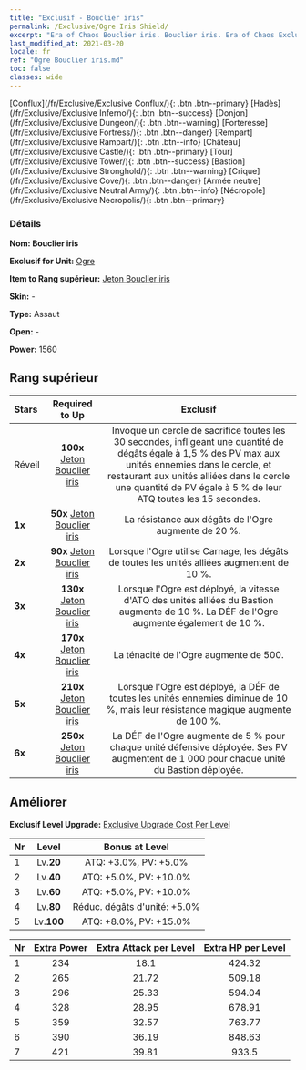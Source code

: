```yaml
---
title: "Exclusif - Bouclier iris"
permalink: /Exclusive/Ogre Iris Shield/
excerpt: "Era of Chaos Bouclier iris. Bouclier iris. Era of Chaos Exclusif Bouclier iris. Ogre Exclusif."
last_modified_at: 2021-03-20
locale: fr
ref: "Ogre Bouclier iris.md"
toc: false
classes: wide
---
```

 [Conflux](/fr/Exclusive/Exclusive Conflux/){: .btn .btn--primary} [Hadès](/fr/Exclusive/Exclusive Inferno/){: .btn .btn--success} [Donjon](/fr/Exclusive/Exclusive Dungeon/){: .btn .btn--warning} [Forteresse](/fr/Exclusive/Exclusive Fortress/){: .btn .btn--danger} [Rempart](/fr/Exclusive/Exclusive Rampart/){: .btn .btn--info} [Château](/fr/Exclusive/Exclusive Castle/){: .btn .btn--primary} [Tour](/fr/Exclusive/Exclusive Tower/){: .btn .btn--success} [Bastion](/fr/Exclusive/Exclusive Stronghold/){: .btn .btn--warning} [Crique](/fr/Exclusive/Exclusive Cove/){: .btn .btn--danger} [Armée neutre](/fr/Exclusive/Exclusive Neutral Army/){: .btn .btn--info} [Nécropole](/fr/Exclusive/Exclusive Necropolis/){: .btn .btn--primary} 

### Détails
 **Nom: Bouclier iris** 

 **Exclusif for Unit:** [Ogre](/fr/units/Ogre/) 

 **Item to Rang supérieur:** [Jeton Bouclier iris](/fr/Items/con_913/)

 **Skin:** -

 **Type:** Assaut

 **Open:** -

 **Power:** 1560

## Rang supérieur

  |     Stars    |  Required to Up | Exclusif |
  |:-------------|:---------------:|:---------------:|
  |  Réveil  | **100x** [Jeton Bouclier iris](/fr/Items/con_913/) | Invoque un cercle de sacrifice toutes les 30 secondes, infligeant une quantité de dégâts égale à 1,5 % des PV max aux unités ennemies dans le cercle, et restaurant aux unités alliées dans le cercle une quantité de PV égale à 5 % de leur ATQ toutes les 15 secondes. |
  | **1x** <i class="fas fa-star"/> | **50x** [Jeton Bouclier iris](/fr/Items/con_913/) | La résistance aux dégâts de l'Ogre augmente de 20 %. |
  | **2x** <i class="fas fa-star"/> | **90x** [Jeton Bouclier iris](/fr/Items/con_913/) | Lorsque l'Ogre utilise Carnage, les dégâts de toutes les unités alliées augmentent de 10 %. |
  | **3x** <i class="fas fa-star"/> | **130x** [Jeton Bouclier iris](/fr/Items/con_913/) | Lorsque l'Ogre est déployé, la vitesse d'ATQ des unités alliées du Bastion augmente de 10 %. La DÉF de l'Ogre augmente également de 10 %. |
  | **4x** <i class="fas fa-star"/> | **170x** [Jeton Bouclier iris](/fr/Items/con_913/) | La ténacité de l'Ogre augmente de 500. |
  | **5x** <i class="fas fa-star"/> | **210x** [Jeton Bouclier iris](/fr/Items/con_913/) | Lorsque l'Ogre est déployé, la DÉF de toutes les unités ennemies diminue de 10 %, mais leur résistance magique augmente de 100 %. |
  | **6x** <i class="fas fa-star"/> | **250x** [Jeton Bouclier iris](/fr/Items/con_913/) | La DÉF de l'Ogre augmente de 5 % pour chaque unité défensive déployée. Ses PV augmentent de 1 000 pour chaque unité du Bastion déployée. |


## Améliorer
 **Exclusif Level Upgrade:** [Exclusive Upgrade Cost Per Level](/Exclusive/ExclusiveUpgradeCostPerLevel/)

  |  Nr  |   Level  | Bonus at Level |
  |:-----|:--------:|:--------------:|
  | 1 | Lv.**20** | ATQ: +3.0%, PV: +5.0% |
  | 2 | Lv.**40** | ATQ: +5.0%, PV: +10.0% |
  | 3 | Lv.**60** | ATQ: +5.0%, PV: +10.0% |
  | 4 | Lv.**80** | Réduc. dégâts d'unité: +5.0% |
  | 5 | Lv.**100** | ATQ: +8.0%, PV: +15.0% |


  |  Nr  |  Extra Power | Extra Attack per Level | Extra HP per Level |
  |:-----|:--------:|:--------:|:--------:|
  | 1 | 234 | 18.1 | 424.32 |
  | 2 | 265 | 21.72 | 509.18 |
  | 3 | 296 | 25.33 | 594.04 |
  | 4 | 328 | 28.95 | 678.91 |
  | 5 | 359 | 32.57 | 763.77 |
  | 6 | 390 | 36.19 | 848.63 |
  | 7 | 421 | 39.81 | 933.5 |


